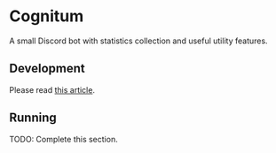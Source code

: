 # Cognitum

A small Discord bot with statistics collection and useful utility features.

## Development

Please read [this article](https://github.com/thecorecity/cognitum/wiki/Development).

## Running

TODO: Complete this section.

